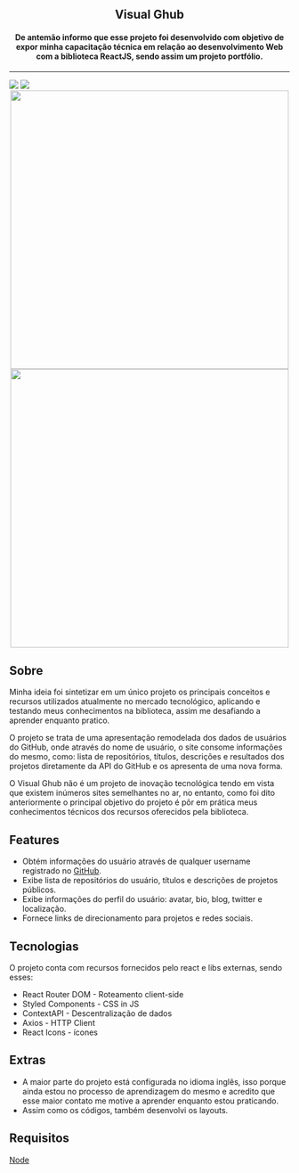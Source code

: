 <h2 align="center">Visual Ghub</h2>

<h4 align="center">
	De antemão informo que esse projeto foi desenvolvido com objetivo de expor minha capacitação técnica em relação ao desenvolvimento Web com a biblioteca ReactJS, sendo assim um projeto portfólio.
</h4>

____

<img src="https://user-images.githubusercontent.com/84761488/166160384-fb848387-c63e-400c-8cbc-5d3f398972d2.png">
<img src="https://user-images.githubusercontent.com/84761488/166160331-faca7fdb-68f7-4a38-88e0-7ba2029f3cac.png">

<div align="center">
	<img src="https://user-images.githubusercontent.com/84761488/166160269-d640c3e6-eb82-4779-984f-5b13aa94ebd5.png" width="500px">
	<img src="https://user-images.githubusercontent.com/84761488/166160527-46241335-ef55-41d3-8524-c5fd90f57c01.png" width="500px">
</div>

## Sobre 

<p>Minha ideia foi sintetizar em um único projeto os principais conceitos e recursos utilizados atualmente no mercado tecnológico, aplicando e testando meus conhecimentos na biblioteca, assim me desafiando a aprender enquanto pratico. </p>

<p>O projeto se trata de uma apresentação remodelada dos dados de usuários do GitHub, onde através do nome de usuário, o site consome informações do mesmo, como: lista de repositórios, títulos, descrições e resultados dos projetos diretamente da API do GitHub e os apresenta de uma nova forma.</p>

<p>O Visual Ghub não é um projeto de inovação tecnológica tendo em vista que existem inúmeros sites semelhantes no ar, no entanto, como foi dito anteriormente o principal objetivo do projeto é pôr em prática meus conhecimentos técnicos dos recursos oferecidos pela biblioteca.</p>

## Features

* Obtém informações do usuário através de qualquer username registrado no <a href="https://github.com">GitHub</a>.
* Exibe lista de repositórios do usuário, títulos e descrições de projetos públicos.
* Exibe informações do perfil do usuário: avatar, bio, blog, twitter e localização.
* Fornece links de direcionamento para projetos e redes sociais.

## Tecnologias

<p>O projeto conta com recursos fornecidos pelo react e libs externas, sendo esses:</p>

* React Router DOM - Roteamento client-side
* Styled Components - CSS in JS
* ContextAPI - Descentralização de dados
* Axios - HTTP Client
* React Icons - ícones

## Extras

* A maior parte do projeto está configurada no idioma inglês, isso porque ainda estou no processo de aprendizagem do mesmo e acredito que esse maior contato me motive a aprender enquanto estou praticando.
* Assim como os códigos, também desenvolvi os layouts.

## Requisitos

<a href="https://nodejs.org/en/">Node</a>



